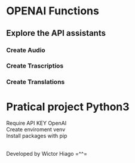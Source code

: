 # OPENAI Functions

## Explore the API assistants

### Create Audio

### Create Trascriptios

### Create Translations

# Pratical project Python3

Require API KEY OpenAI<br>
Create enviroment venv<br>
Install packages with pip<br><br>

Developed by Wictor Hiago =^^=
